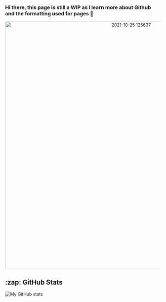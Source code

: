 ### Hi there, this page is still a WIP as I learn more about Github and the formatting used for pages 👋

<p align="center"><img src="https://user-images.githubusercontent.com/45125817/138690836-a5459645-0f80-4f1c-b85e-1124d8e2d015.png" alt="2021-10-25 125637" width="800"/>

  
<h2>:zap: GitHub Stats</h2>

![My GitHub stats](https://github-readme-stats.vercel.app/api?username=yesthisusernameistaken&show_icons=true&theme=dracula)



<!--
**yesthisusernameistaken/yesthisusernameistaken** is a ✨ _special_ ✨ repository because its `README.md` (this file) appears on your GitHub profile.

Here are some ideas to get you started:

- 🔭 I’m currently working on ...
- 🌱 I’m currently learning ...
- 👯 I’m looking to collaborate on ...
- 🤔 I’m looking for help with ...
- 💬 Ask me about ...
- 📫 How to reach me: ...
- 😄 Pronouns: ...
- ⚡ Fun fact: ...
-->
